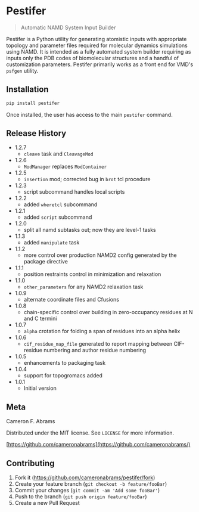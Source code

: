# Pestifer
> Automatic NAMD System Input Builder

Pestifer is a Python utility for generating atomistic inputs with appropriate topology and parameter files required for molecular dynamics simulations using NAMD.  It is intended as a fully automated system builder requiring as inputs only the PDB codes of biomolecular structures and a handful of customization parameters.  Pestifer primarily works as a front end for VMD's `psfgen` utility.

## Installation

```bash
pip install pestifer
```

Once installed, the user has access to the main `pestifer` command.

## Release History
* 1.2.7
    * `cleave` task and `CleavageMod`
* 1.2.6
    * `ModManager` replaces `ModContainer`
* 1.2.5
    * `insertion` mod; corrected bug in `brot` tcl procedure
* 1.2.3
    * script subcommand handles local scripts
* 1.2.2
    * added `wheretcl` subcommand
* 1.2.1
    * added `script` subcommand
* 1.2.0
    * split all namd subtasks out; now they are level-1 tasks
* 1.1.3
    * added `manipulate` task
* 1.1.2
    * more control over production NAMD2 config generated by the package directive
* 1.1.1
    * position restraints control in minimization and relaxation
* 1.1.0
    * `other_parameters` for any NAMD2 relaxation task
* 1.0.9
    * alternate coordinate files and Cfusions
* 1.0.8
    * chain-specific control over building in zero-occupancy residues at N and C termini
* 1.0.7
    * `alpha` crotation for folding a span of residues into an alpha helix
* 1.0.6
    * `cif_residue_map_file` generated to report mapping between CIF-residue numbering and author residue numbering
* 1.0.5
    * enhancements to packaging task
* 1.0.4
    * support for topogromacs added
* 1.0.1
    * Initial version

## Meta

Cameron F. Abrams

Distributed under the MIT license. See ``LICENSE`` for more information.

[https://github.com/cameronabrams](https://github.com/cameronabrams/)

## Contributing

1. Fork it (<https://github.com/cameronabrams/pestifer/fork>)
2. Create your feature branch (`git checkout -b feature/fooBar`)
3. Commit your changes (`git commit -am 'Add some fooBar'`)
4. Push to the branch (`git push origin feature/fooBar`)
5. Create a new Pull Request

